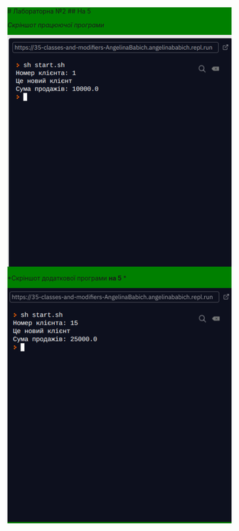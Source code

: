  <div style="background-color:green;">
 # Лабораторна №2
 ## На 5
 
 *Скріншот працюючої програми*
 
 ![](images/11.png "Виконані завдання 1-3")
 
 *Скріншот додаткової програми **на 5** *
 
 ![](images/222.png "Виконане завдання на 5")
</div>
